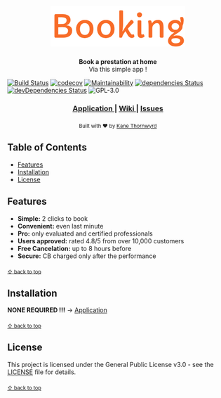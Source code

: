 <h1 align="center">
  <img src="./logo.png" alt="Booking">
</h1>
<div align="center">
  <strong>Book a prestation at home</strong>
</div>
<div align="center">
  Via this simple app !
</div>

[![Build Status](https://travis-ci.org/kane-thornwyrd/booking.png?branch=develop)](https://travis-ci.org/kane-thornwyrd/booking)
[![codecov](https://img.shields.io/codecov/c/github/kane-thornwyrd/booking.svg)](https://codecov.io/gh/kane-thornwyrd/booking)
[![Maintainability](https://api.codeclimate.com/v1/badges/2e85ad60226c73095c56/maintainability)](https://codeclimate.com/github/kane-thornwyrd/booking/maintainability)
[![dependencies Status](https://david-dm.org/kane-thornwyrd/booking/status.png)](https://david-dm.org/kane-thornwyrd/booking)
[![devDependencies Status](https://david-dm.org/kane-thornwyrd/booking/dev-status.png)](https://david-dm.org/kane-thornwyrd/booking?type=dev)
![GPL-3.0](https://img.shields.io/github/license/kane-thornwyrd/booking.png)

<div align="center">
  <h3>
    <a href="https://kane-thornwyrd.github.io/booking">
      Application
    </a>
    <span> | </span>
    <a href="https://github.com/kane-thornwyrd/booking/wiki">
      Wiki
    </a>
    <span> | </span>
    <a href="https://github.com/kane-thornwyrd/booking/issues">
      Issues
    </a>
  </h3>
</div>
<div align="center">
  <sub>Built with ❤︎ by
  <a href="http://kane.tw">Kane Thornwyrd</a>
</div>
<div id="contents"></div>

## Table of Contents
- [Features](#features)
- [Installation](#installation)
- [License](#license)

## Features
- __Simple:__ 2 clicks to book
- __Convenient:__ even last minute
- __Pro:__ only evaluated and certified professionals
- __Users approved:__ rated 4.8/5 from over 10,000 customers
- __Free Cancelation:__ up to 8 hours before
- __Secure:__ CB charged only after the performance

<sub>[⇧ back to top](#contents)</sub>

## Installation
  **NONE REQUIRED !!!** → [Application](https://kane-thornwyrd.github.io/booking)

<sub>[⇧ back to top](#contents)</sub>

## License
This project is licensed under the General Public License v3.0 - see the [LICENSE](LICENSE) file for details.

<sub>[⇧ back to top](#contents)</sub>
